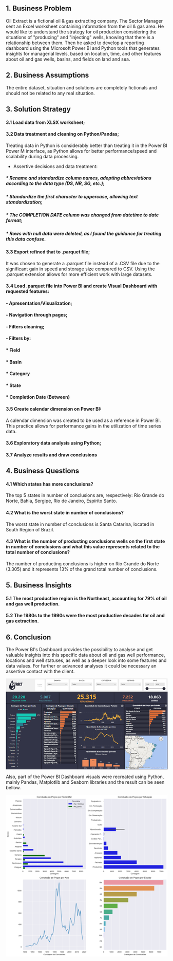 <h2>1. Business Problem</h2>
Oil Extract is a fictional oil & gas extracting company. 
The Sector Manager sent an Excel worksheet containing information from the oil & gas area. He would like to understand the strategy for oil production 
considering the situations of "producing" and "injecting" wells, knowing that there is a relationship between them.
Then he asked to develop a reporting dashboard using the Microsoft Power BI and Python tools that generates insights for managerial levels, 
based on location, time, and other features about oil and gas wells, basins, and fields on land and sea.

<h2>2. Business Assumptions</h2>
The entire dataset, situation and solutions are completely fictionals and should not be related to any real situation.

<h2>3. Solution Strategy</h2>
<h4>3.1 Load data from XLSX worksheet;</h4>
<h4>3.2 Data treatment and cleaning on Python/Pandas;</h4>
Treating data in Python is considerably better than treating it in the Power BI Power M interface, 
as Python allows for better performance/speed and scalability during data processing.

- Assertive decisions and data treatment:
<h5>	* Rename and standardize column names, adopting abbreviations according to the data type (DS, NR, SG, etc.);</h5>
<h5>	* Standardize the first character to uppercase, allowing text standardization;                              </h5>
<h5>	* The COMPLETION DATE column was changed from datetime to date format;                                      </h5>
<h5>	* Rows with null data were deleted, as I found the guidance for treating this data confuse.                 </h5>

<h4>3.3 Export refined that to .parquet file;</h4>
It was chosen to generate a .parquet file instead of a .CSV file due to the significant gain in speed and storage size compared to CSV. 
Using the .parquet extension allows for more efficient work with large datasets.

<h4>3.4 Load .parquet file into Power BI and create Visual Dashboard with requested features:</h4>
<h4>- Apresentation/Visualization;</h4>
<h4>- Navigation through pages;   </h4>
<h4>- Filters cleaning;           </h4>
<h4>- Filters by:                 </h4>
<h4>  	* Field                     </h4>
<h4>  	* Basin                     </h4>
<h4>  	* Category                  </h4>
<h4>  	* State                     </h4>
<h4>  	* Completion Date (Between) </h4>

<h4>3.5 Create calendar dimension on Power BI:</h4>
A calendar dimension was created to be used as a reference in Power BI. This practice allows for performance gains in the utilization of time series data.

<h4>3.6 Exploratory data analysis using Python;</h4>

<h4>3.7 Analyze results and draw conclusions</h4>

<h2>4. Business Questions</h2>

<h4>4.1 Which states has more conclusions?</h4>
The top 5 states in number of conclusions are, respectively: Rio Grande do Norte, Bahia, Sergipe, Rio de Janeiro, Espírito Santo.

<h4>4.2 What is the worst state in number of conclusions?</h4>
The worst state in number of conclusions is Santa Catarina, located in South Region of Brazil.

<h4>4.3 What is the number of producting conclusions wells on the first state in number of conclusions and what this value represents related to the total number of conclusions?</h4>
The number of producting conclusions is higher on Rio Grande do Norte (3.305) and it represents 13% of the grand total number of conclusions.

<h2>5. Business Insights</h2>

<h4>5.1 The most productive region is the Northeast, accounting for 79% of oil and gas well production.</h4>

<h4>5.2 The 1980s to the 1990s were the most productive decades for oil and gas extraction.</h4>

<h2>6. Conclusion</h2>
The Power BI's Dashboard provides the possibility to analyse and get valuable insights into this specific data about oil and gas well performance, locations and well statuses, as well as a deeper look into some features and data values. For further or advanced analyses it could be necessary an assertive contact with the client.

<img align="center" src="https://github.com/cliffpk3/oil_extract/blob/main/img/dashboard.png"><img>

Also, part of the Power BI Dashboard visuals were recreated using Python, mainly Pandas, Matplotlib and Seaborn libraries and the result can be seen bellow.

<img align="center" src="https://github.com/cliffpk3/oil_extract/blob/main/img/python_charts.png"><img>


